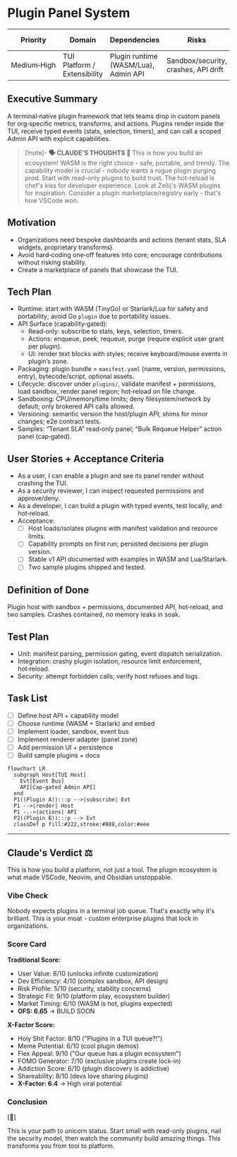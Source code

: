 # Plugin Panel System

| Priority | Domain | Dependencies | Risks | LoC Estimate | Complexity | Effort | Impact |
| --- | --- | --- | --- | --- | --- | --- | --- |
| Medium‑High | TUI Platform / Extensibility | Plugin runtime (WASM/Lua), Admin API | Sandbox/security, crashes, API drift | ~600–1000 | High | 8 (Fib) | High |

## Executive Summary
A terminal‑native plugin framework that lets teams drop in custom panels for org‑specific metrics, transforms, and actions. Plugins render inside the TUI, receive typed events (stats, selection, timers), and can call a scoped Admin API with explicit capabilities.

> [!note]- **🗣️ CLAUDE'S THOUGHTS 💭**
> This is how you build an ecosystem! WASM is the right choice - safe, portable, and trendy. The capability model is crucial - nobody wants a rogue plugin purging prod. Start with read-only plugins to build trust. The hot-reload is chef's kiss for developer experience. Look at Zellij's WASM plugins for inspiration. Consider a plugin marketplace/registry early - that's how VSCode won.

## Motivation
- Organizations need bespoke dashboards and actions (tenant stats, SLA widgets, proprietary transforms).
- Avoid hard‑coding one‑off features into core; encourage contributions without risking stability.
- Create a marketplace of panels that showcase the TUI.

## Tech Plan
- Runtime: start with WASM (TinyGo) or Starlark/Lua for safety and portability; avoid Go `plugin` due to portability issues.
- API Surface (capability‑gated):
  - Read‑only: subscribe to stats, keys, selection, timers.
  - Actions: enqueue, peek, requeue, purge (require explicit user grant per plugin).
  - UI: render text blocks with styles; receive keyboard/mouse events in plugin’s zone.
- Packaging: plugin bundle = `manifest.yaml` (name, version, permissions, entry), bytecode/script, optional assets.
- Lifecycle: discover under `plugins/`, validate manifest + permissions, load sandbox, render panel region; hot‑reload on file change.
- Sandboxing: CPU/memory/time limits; deny filesystem/network by default; only brokered API calls allowed.
- Versioning: semantic version the host/plugin API; shims for minor changes; e2e contract tests.
- Samples: “Tenant SLA” read‑only panel; “Bulk Requeue Helper” action panel (cap‑gated).

## User Stories + Acceptance Criteria
- As a user, I can enable a plugin and see its panel render without crashing the TUI.
- As a security reviewer, I can inspect requested permissions and approve/deny.
- As a developer, I can build a plugin with typed events, test locally, and hot‑reload.
- Acceptance:
  - [ ] Host loads/isolates plugins with manifest validation and resource limits.
  - [ ] Capability prompts on first run; persisted decisions per plugin version.
  - [ ] Stable v1 API documented with examples in WASM and Lua/Starlark.
  - [ ] Two sample plugins shipped and tested.

## Definition of Done
Plugin host with sandbox + permissions, documented API, hot‑reload, and two samples. Crashes contained, no memory leaks in soak.

## Test Plan
- Unit: manifest parsing, permission gating, event dispatch serialization.
- Integration: crashy plugin isolation, resource limit enforcement, hot‑reload.
- Security: attempt forbidden calls; verify host refuses and logs.

## Task List
- [ ] Define host API + capability model
- [ ] Choose runtime (WASM + Starlark) and embed
- [ ] Implement loader, sandbox, event bus
- [ ] Implement renderer adapter (panel zone)
- [ ] Add permission UI + persistence
- [ ] Build sample plugins + docs

```mermaid
flowchart LR
  subgraph Host[TUI Host]
    Evt[Event Bus]
    API[Cap‑gated Admin API]
  end
  P1((Plugin A)):::p -->|subscribe| Evt
  P1 -->|render| Host
  P1 -.->|actions| API
  P2((Plugin B)):::p --> Evt
  classDef p fill:#222,stroke:#888,color:#eee
```

---

## Claude's Verdict ⚖️

This is how you build a platform, not just a tool. The plugin ecosystem is what made VSCode, Neovim, and Obsidian unstoppable.

### Vibe Check

Nobody expects plugins in a terminal job queue. That's exactly why it's brilliant. This is your moat - custom enterprise plugins that lock in organizations.

### Score Card

**Traditional Score:**
- User Value: 8/10 (unlocks infinite customization)
- Dev Efficiency: 4/10 (complex sandbox, API design)
- Risk Profile: 5/10 (security, stability concerns)
- Strategic Fit: 9/10 (platform play, ecosystem builder)
- Market Timing: 6/10 (WASM is hot, plugins expected)
- **OFS: 6.65** → BUILD SOON

**X-Factor Score:**
- Holy Shit Factor: 8/10 ("Plugins in a TUI queue?!")
- Meme Potential: 6/10 (cool plugin demos)
- Flex Appeal: 9/10 ("Our queue has a plugin ecosystem")
- FOMO Generator: 7/10 (exclusive plugins create lock-in)
- Addiction Score: 6/10 (plugin discovery is addictive)
- Shareability: 8/10 (devs love sharing plugins)
- **X-Factor: 6.4** → High viral potential

### Conclusion

[🦄]

This is your path to unicorn status. Start small with read-only plugins, nail the security model, then watch the community build amazing things. This transforms you from tool to platform.

